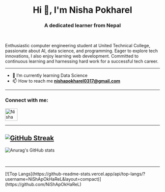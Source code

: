 <h1 align="center">Hi 👋, I'm Nisha Pokharel</h1>
<h3 align="center">A dedicated learner from Nepal</h3>
<br>
<p>Enthusiastic computer engineering student at United Technical College, passionate about AI, data science, and programming. Eager to explore tech innovations, I also enjoy learning web development. Committed to continuous learning and harnessing hard work for a successful tech career.</p>

---
- 🌱 I’m currently learning  Data Science
- 📫 How to reach me **nishapokharel0317@gmail.com**
---

<h3 align="left">Connect with me:</h3>
<p align="left">
<a href="https://www.linkedin.com/in/nisha-pokharel/" target="blank"><img align="center" src="https://raw.githubusercontent.com/rahuldkjain/github-profile-readme-generator/master/src/images/icons/Social/linked-in-alt.svg" alt="Nisha Pokharel" height="40" width="40" /></a>
</p>
<hr>

[![GitHub Streak](https://streak-stats.demolab.com/?user=NiShApOkHaReL&theme=dark)](https://git.io/streak-stats)
---
![Anurag's GitHub stats](https://github-readme-stats.vercel.app/api?username=NiShApOkHaReL&show_icons=true&theme=radical)

<br>
<hr>
[![Top Langs](https://github-readme-stats.vercel.app/api/top-langs/?username=NiShApOkHaReL&layout=compact)](https://github.com/NiShApOkHaReL)

<!---
NiShApOkHaReL/NiShApOkHaReL is a ✨ special ✨ repository because its `README.md` (this file) appears on your GitHub profile.
You can click the Preview link to take a look at your changes.
--->
